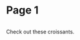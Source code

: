 # Page 1

<figure><img src="https://images.unsplash.com/photo-1720169676311-d97490bace3f?crop=entropy&#x26;cs=srgb&#x26;fm=jpg&#x26;ixid=M3wxOTcwMjR8MHwxfHJhbmRvbXx8fHx8fHx8fDE3MjI0NTI5ODB8&#x26;ixlib=rb-4.0.3&#x26;q=85" alt=""><figcaption></figcaption></figure>

Check out these croissants.
